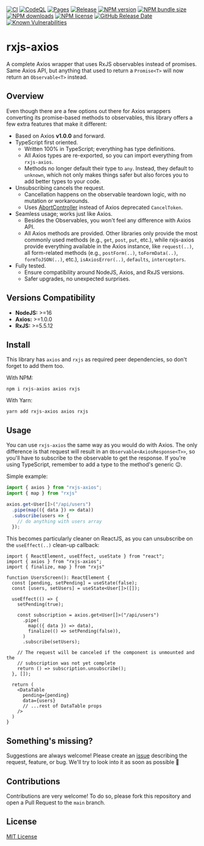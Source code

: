[![CI](https://github.com/JoseLion/rxjs-axios/actions/workflows/ci.yml/badge.svg)](https://github.com/JoseLion/rxjs-axios/actions/workflows/ci.yml)
[![CodeQL](https://github.com/JoseLion/rxjs-axios/actions/workflows/codeql.yml/badge.svg)](https://github.com/JoseLion/rxjs-axios/actions/workflows/codeql.yml)
[![Pages](https://github.com/JoseLion/rxjs-axios/actions/workflows/pages.yml/badge.svg)](https://github.com/JoseLion/rxjs-axios/actions/workflows/pages.yml)
[![Release](https://github.com/JoseLion/rxjs-axios/actions/workflows/release.yml/badge.svg)](https://github.com/JoseLion/rxjs-axios/actions/workflows/release.yml)
[![NPM version](https://img.shields.io/npm/v/rxjs-axios?logo=npm)](https://www.npmjs.com/package/rxjs-axios)
[![NPM bundle size](https://img.shields.io/bundlephobia/min/rxjs-axios)](https://www.npmjs.com/package/rxjs-axios)
[![NPM downloads](https://img.shields.io/npm/dm/rxjs-axios)](https://www.npmjs.com/package/rxjs-axios)
[![NPM license](https://img.shields.io/npm/l/rxjs-axios)](./LICENSE)
[![GitHub Release Date](https://img.shields.io/github/release-date/JoseLion/rxjs-axios)](https://github.com/JoseLion/rxjs-axios/releases)
[![Known Vulnerabilities](https://snyk.io/test/github/JoseLion/rxjs-axios/badge.svg)](https://snyk.io/test/github/JoseLion/rxjs-axios)

# rxjs-axios
A complete Axios wrapper that uses RxJS observables instead of promises. Same Axios API, but anything that used to return a `Promise<T>` will now return an `Observable<T>` instead.

## Overview
Even though there are a few options out there for Axios wrappers converting its promise-based methods to observables, this library offers a few extra features that make it different:

- Based on Axios **v1.0.0** and forward.
- TypeScript first oriented.
  - Written 100% in TypeScript; everything has type definitions.
  - All Axios types are re-exported, so you can import everything from `rxjs-axios`.
  - Methods no longer default their type to `any`. Instead, they default to `unknown`, which not only makes things safer but also forces you to add better types to your code.
- Unsubscribing cancels the request.
  - Cancellation happens on the observable teardown logic, with no mutation or workarounds.
  - Uses [AbortController](https://developer.mozilla.org/en-US/docs/Web/API/AbortController) instead of Axios deprecated `CancelToken`.
- Seamless usage; works just like Axios.
  - Besides the Observables, you won't feel any difference with Axios API.
  - All Axios methods are provided. Other libraries only provide the most commonly used methods (e.g., `get`, `post`, `put`, etc.), while rxjs-axios provide everything available in the Axios instance, like `request(..)`, all form-related methods (e.g., `postForm(..)`, `toFormData(..)`, `formToJSON(..)`, etc.), `isAxiosError(..)`, `defaults`, `interceptors`.
- Fully tested.
  - Ensure compatibility around NodeJS, Axios, and RxJS versions.
  - Safer upgrades, no unexpected surprises.

## Versions Compatibility

- **NodeJS:** >=16
- **Axios:** >=1.0.0
- **RxJS:** >=5.5.12

## Install
This library has `axios` and `rxjs` as required peer dependencies, so don't forget to add them too.

With NPM:
```
npm i rxjs-axios axios rxjs
```

With Yarn:
```
yarn add rxjs-axios axios rxjs
```

## Usage
You can use `rxjs-axios` the same way as you would do with Axios. The only difference is that request will result in an `Observable<AxiosResponse<T>>`, so you'll have to subscribe to the observable to get the response. If you're using TypeScript, remember to add a type to the method's generic 😉.

Simple example:
```ts
import { axios } from "rxjs-axios";
import { map } from "rxjs"

axios.get<User[]>("/api/users")
  .pipe(map(({ data }) => data))
  .subscribe(users => {
    // do anything with users array
  });
```

This becomes particularly cleaner on ReactJS, as you can unsubscribe on the `useEffect(..)` clean-up callback:
```tsx
import { ReactElement, useEffect, useState } from "react";
import { axios } from "rxjs-axios";
import { finalize, map } from "rxjs"

function UsersScreen(): ReactElement {
  const [pending, setPending] = useState(false);
  const [users, setUsers] = useState<User[]>([]);

  useEffect(() => {
    setPending(true);

    const subscription = axios.get<User[]>("/api/users")
      .pipe(
        map(({ data }) => data),
        finalize(() => setPending(false)),
      )
      .subscribe(setUsers);

    // The request will be canceled if the component is unmounted and the
    // subscription was not yet complete
    return () => subscription.unsubscribe();
  }, []);

  return (
    <DataTable
      pending={pending}
      data={users}
      // ...rest of DataTable props
    />
  )
}
```

## Something's missing?

Suggestions are always welcome! Please create an [issue](https://github.com/JoseLion/rxjs-axios/issues/new) describing the request, feature, or bug. We'll try to look into it as soon as possible 🙂

## Contributions

Contributions are very welcome! To do so, please fork this repository and open a Pull Request to the `main` branch.

## License

[MIT License](./LICENSE)
